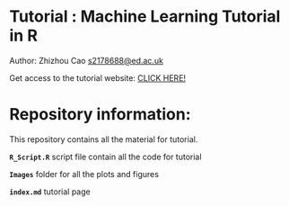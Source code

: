 # Tutorial : Machine Learning Tutorial in R


Author: Zhizhou Cao [s2178688\@ed.ac.uk](mailto:s2178688@ed.ac.uk)

Get access to the tutorial website: [CLICK HERE!](https://eddatascienceees.github.io/tutorial-Zhizhou-Cao/)

# Repository information: 
This repository contains all the material for tutorial.

**`R_Script.R`** script file contain all the code for tutorial

**`Images`** folder for all the plots and figures

**`index.md`** tutorial page



